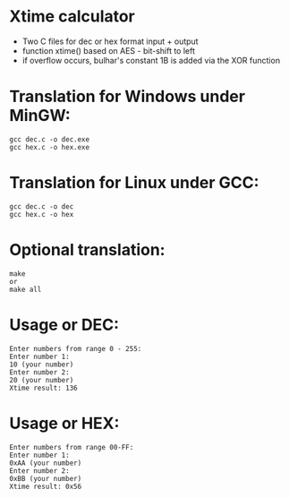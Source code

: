 # Xtime calculator
* Two C files for dec or hex format input + output
* function xtime() based on AES - bit-shift to left
* if overflow occurs, bulhar's constant 1B is added via the XOR function
# Translation for Windows under MinGW:
```
gcc dec.c -o dec.exe
gcc hex.c -o hex.exe
```
# Translation for Linux under GCC:
```
gcc dec.c -o dec
gcc hex.c -o hex
```
# Optional translation:
```
make
or
make all
```
# Usage or DEC:
```
Enter numbers from range 0 - 255:
Enter number 1:
10 (your number) 
Enter number 2:
20 (your number)
Xtime result: 136
```
# Usage or HEX:
```
Enter numbers from range 00-FF:
Enter number 1:
0xAA (your number)
Enter number 2:
0xBB (your number)
Xtime result: 0x56
```
